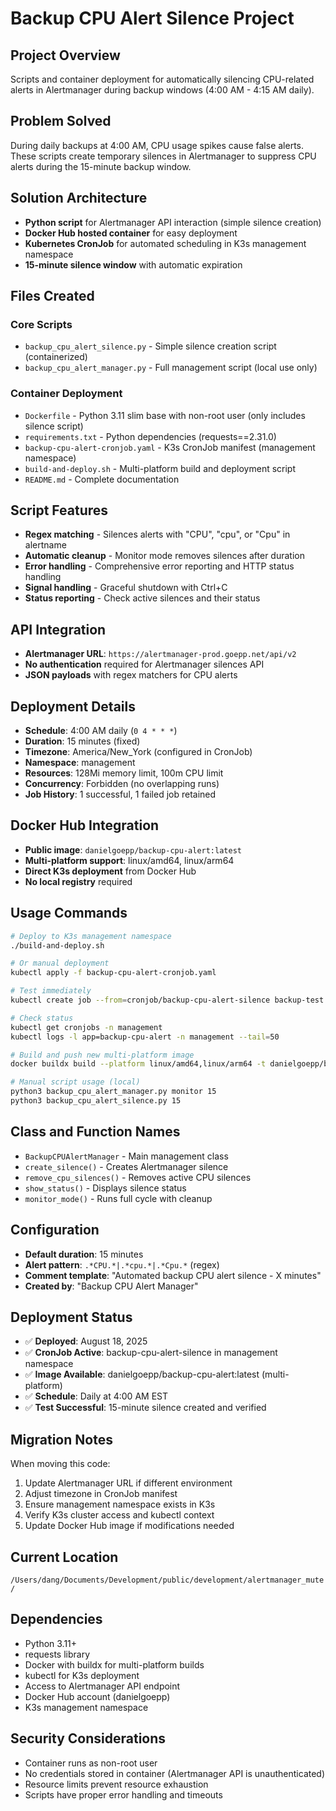 # Backup CPU Alert Silence Project

## Project Overview
Scripts and container deployment for automatically silencing CPU-related alerts in Alertmanager during backup windows (4:00 AM - 4:15 AM daily).

## Problem Solved
During daily backups at 4:00 AM, CPU usage spikes cause false alerts. These scripts create temporary silences in Alertmanager to suppress CPU alerts during the 15-minute backup window.

## Solution Architecture
- **Python script** for Alertmanager API interaction (simple silence creation)
- **Docker Hub hosted container** for easy deployment
- **Kubernetes CronJob** for automated scheduling in K3s management namespace
- **15-minute silence window** with automatic expiration

## Files Created

### Core Scripts
- `backup_cpu_alert_silence.py` - Simple silence creation script (containerized)
- `backup_cpu_alert_manager.py` - Full management script (local use only)

### Container Deployment
- `Dockerfile` - Python 3.11 slim base with non-root user (only includes silence script)
- `requirements.txt` - Python dependencies (requests==2.31.0)
- `backup-cpu-alert-cronjob.yaml` - K3s CronJob manifest (management namespace)
- `build-and-deploy.sh` - Multi-platform build and deployment script
- `README.md` - Complete documentation

## Script Features
- **Regex matching** - Silences alerts with "CPU", "cpu", or "Cpu" in alertname
- **Automatic cleanup** - Monitor mode removes silences after duration
- **Error handling** - Comprehensive error reporting and HTTP status handling
- **Signal handling** - Graceful shutdown with Ctrl+C
- **Status reporting** - Check active silences and their status

## API Integration
- **Alertmanager URL**: `https://alertmanager-prod.goepp.net/api/v2`
- **No authentication** required for Alertmanager silences API
- **JSON payloads** with regex matchers for CPU alerts

## Deployment Details
- **Schedule**: 4:00 AM daily (`0 4 * * *`)
- **Duration**: 15 minutes (fixed)
- **Timezone**: America/New_York (configured in CronJob)
- **Namespace**: management
- **Resources**: 128Mi memory limit, 100m CPU limit
- **Concurrency**: Forbidden (no overlapping runs)
- **Job History**: 1 successful, 1 failed job retained

## Docker Hub Integration
- **Public image**: `danielgoepp/backup-cpu-alert:latest`
- **Multi-platform support**: linux/amd64, linux/arm64
- **Direct K3s deployment** from Docker Hub
- **No local registry** required

## Usage Commands
```bash
# Deploy to K3s management namespace
./build-and-deploy.sh

# Or manual deployment
kubectl apply -f backup-cpu-alert-cronjob.yaml

# Test immediately
kubectl create job --from=cronjob/backup-cpu-alert-silence backup-test -n management

# Check status
kubectl get cronjobs -n management
kubectl logs -l app=backup-cpu-alert -n management --tail=50

# Build and push new multi-platform image
docker buildx build --platform linux/amd64,linux/arm64 -t danielgoepp/backup-cpu-alert:latest --push .

# Manual script usage (local)
python3 backup_cpu_alert_manager.py monitor 15
python3 backup_cpu_alert_silence.py 15
```

## Class and Function Names
- `BackupCPUAlertManager` - Main management class
- `create_silence()` - Creates Alertmanager silence
- `remove_cpu_silences()` - Removes active CPU silences
- `show_status()` - Displays silence status
- `monitor_mode()` - Runs full cycle with cleanup

## Configuration
- **Default duration**: 15 minutes
- **Alert pattern**: `.*CPU.*|.*cpu.*|.*Cpu.*` (regex)
- **Comment template**: "Automated backup CPU alert silence - X minutes"
- **Created by**: "Backup CPU Alert Manager"

## Deployment Status
- ✅ **Deployed**: August 18, 2025
- ✅ **CronJob Active**: backup-cpu-alert-silence in management namespace
- ✅ **Image Available**: danielgoepp/backup-cpu-alert:latest (multi-platform)
- ✅ **Schedule**: Daily at 4:00 AM EST
- ✅ **Test Successful**: 15-minute silence created and verified

## Migration Notes
When moving this code:
1. Update Alertmanager URL if different environment
2. Adjust timezone in CronJob manifest
3. Ensure management namespace exists in K3s
4. Verify K3s cluster access and kubectl context
5. Update Docker Hub image if modifications needed

## Current Location
`/Users/dang/Documents/Development/public/development/alertmanager_mute/`

## Dependencies
- Python 3.11+
- requests library
- Docker with buildx for multi-platform builds
- kubectl for K3s deployment
- Access to Alertmanager API endpoint
- Docker Hub account (danielgoepp)
- K3s management namespace

## Security Considerations
- Container runs as non-root user
- No credentials stored in container (Alertmanager API is unauthenticated)
- Resource limits prevent resource exhaustion
- Scripts have proper error handling and timeouts